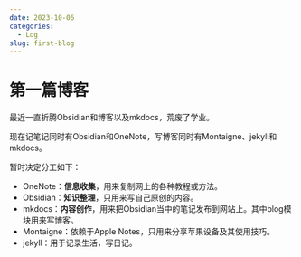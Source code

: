 ```yaml
---
date: 2023-10-06
categories:
  - Log
slug: first-blog
---
```


# 第一篇博客

最近一直折腾Obsidian和博客以及mkdocs，荒废了学业。

现在记笔记同时有Obsidian和OneNote，写博客同时有Montaigne、jekyll和mkdocs。 

暂时决定分工如下：

- OneNote：**信息收集**，用来复制网上的各种教程或方法。
- Obsidian：**知识整理**，只用来写自己原创的内容。
- mkdocs：**内容创作**，用来把Obsidian当中的笔记发布到网站上。其中blog模块用来写博客。
- Montaigne：依赖于Apple Notes，只用来分享苹果设备及其使用技巧。
- jekyll：用于记录生活，写日记。

